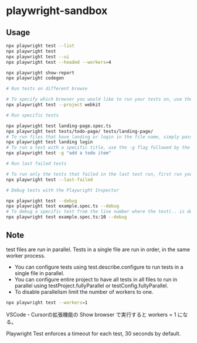 # playwright-sandbox

## Usage

```bash
npx playwright test --list
npx playwright test
npx playwright test --ui
npx playwright test --headed --workers=4

npx playwright show-report
npx playwright codegen

# Run tests on different browse

# To specify which browser you would like to run your tests on, use the --project flag followed by the name of the browser.
npx playwright test --project webkit

# Run specific tests

npx playwright test landing-page.spec.ts
npx playwright test tests/todo-page/ tests/landing-page/
# To run files that have landing or login in the file name, simply pass in these keywords to the CLI.
npx playwright test landing login
# To run a test with a specific title, use the -g flag followed by the title of the test.
npx playwright test -g "add a todo item"

# Run last failed tests

# To run only the tests that failed in the last test run, first run your tests and then run them again with the --last-failed flag.
npx playwright test --last-failed

# Debug tests with the Playwright Inspector

npx playwright test --debug
npx playwright test example.spec.ts --debug
# To debug a specific test from the line number where the test(.. is defined, add a colon followed by the line number at the end of the test file name, followed by the --debug flag.
npx playwright test example.spec.ts:10 --debug
```

## Note

test files are run in parallel. Tests in a single file are run in order, in the same worker process.

- You can configure tests using test.describe.configure to run tests in a single file in parallel.
- You can configure entire project to have all tests in all files to run in parallel using testProject.fullyParallel or testConfig.fullyParallel.
- To disable parallelism limit the number of workers to one.

```bash
npx playwright test --workers=1
```

VSCode・Cursorの拡張機能の Show browser で実行すると workers = 1 になる。

Playwright Test enforces a timeout for each test, 30 seconds by default.
